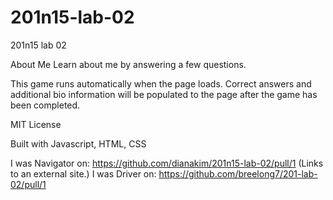# 201n15-lab-02
201n15 lab 02

About Me 
Learn about me by answering a few questions.

This game runs automatically when the page loads. Correct answers and additional bio information will be populated to the page after the game has been completed.

MIT License

Built with Javascript, HTML, CSS

I was Navigator on: https://github.com/dianakim/201n15-lab-02/pull/1 (Links to an external site.)
I was Driver on: https://github.com/breelong7/201-lab-02/pull/1